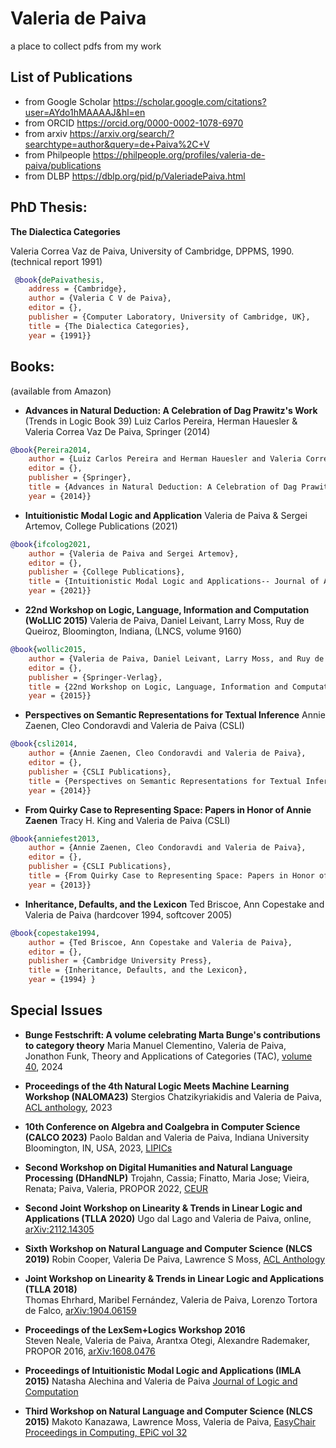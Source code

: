 # Valeria de Paiva

a place to collect pdfs from my work

## List of Publications 

* from Google Scholar https://scholar.google.com/citations?user=AYdo1hMAAAAJ&hl=en
* from ORCID https://orcid.org/0000-0002-1078-6970
* from arxiv https://arxiv.org/search/?searchtype=author&query=de+Paiva%2C+V
* from Philpeople https://philpeople.org/profiles/valeria-de-paiva/publications
* from DLBP https://dblp.org/pid/p/ValeriadePaiva.html

## PhD Thesis: 
**The Dialectica Categories**

Valeria Correa Vaz de Paiva, 
University of Cambridge, DPPMS, 1990. (technical report 1991)

``` Bibtex
 @book{dePaivathesis,
	address = {Cambridge},
	author = {Valeria C V de Paiva},
	editor = {},
	publisher = {Computer Laboratory, University of Cambridge, UK},
	title = {The Dialectica Categories},
	year = {1991}}
```
## Books:

(available from Amazon)

*  **Advances in Natural Deduction: A Celebration of Dag Prawitz's Work** (Trends in Logic Book 39)
Luiz Carlos Pereira, Herman Hauesler & Valeria Correa Vaz De Paiva,
Springer (2014)

``` Bibtex
@book{Pereira2014,
	author = {Luiz Carlos Pereira and Herman Hauesler and Valeria Correa Vaz De Paiva},
	editor = {},
	publisher = {Springer},
	title = {Advances in Natural Deduction: A Celebration of Dag Prawitz's Work (Trends in Logic Book 39)},
	year = {2014}}
```

* **Intuitionistic Modal Logic and Application**
Valeria de Paiva & Sergei Artemov,
College Publications (2021)

``` Bibtex
@book{ifcolog2021,
	author = {Valeria de Paiva and Sergei Artemov},
	editor = {},
	publisher = {College Publications},
	title = {Intuitionistic Modal Logic and Applications-- Journal of Applied Logics, IfCoLog Journal},
	year = {2021}}
```

* **22nd Workshop on Logic, Language, Information and Computation (WoLLIC 2015)**
Valeria de Paiva, Daniel Leivant, Larry Moss, Ruy de Queiroz,  Bloomington, Indiana, (LNCS, volume 9160) 

``` Bibtex
@book{wollic2015,
	author = {Valeria de Paiva, Daniel Leivant, Larry Moss, and Ruy de Queiroz},
	editor = {},
	publisher = {Springer-Verlag},
	title = {22nd Workshop on Logic, Language, Information and Computation (WoLLIC 2015)},
	year = {2015}}
```

* **Perspectives on Semantic Representations for Textual Inference**
Annie Zaenen, Cleo Condoravdi and Valeria de Paiva (CSLI) 

``` Bibtex
@book{csli2014,
	author = {Annie Zaenen, Cleo Condoravdi and Valeria de Paiva},
	editor = {},
	publisher = {CSLI Publications},
	title = {Perspectives on Semantic Representations for Textual Inference},
	year = {2014}}
```

* **From Quirky Case to Representing Space: Papers in Honor of Annie Zaenen**
Tracy H. King and Valeria de Paiva (CSLI) 

``` Bibtex
@book{anniefest2013,
	author = {Annie Zaenen, Cleo Condoravdi and Valeria de Paiva},
	editor = {},
	publisher = {CSLI Publications},
	title = {From Quirky Case to Representing Space: Papers in Honor of Annie Zaenene},
	year = {2013}}
```

* **Inheritance, Defaults, and the Lexicon**
Ted Briscoe, Ann Copestake and Valeria de Paiva (hardcover 1994, softcover 2005)

``` Bibtex
@book{copestake1994,
	author = {Ted Briscoe, Ann Copestake and Valeria de Paiva},
	editor = {},
	publisher = {Cambridge University Press},
	title = {Inheritance, Defaults, and the Lexicon},
	year = {1994} }
```

## Special Issues

* **Bunge Festschrift: A volume celebrating Marta Bunge's contributions to category theory**
Maria Manuel Clementino, Valeria de Paiva, Jonathon Funk, Theory and Applications of Categories (TAC), [volume 40](http://www.tac.mta.ca/tac/index.html#vol40), 2024

* **Proceedings of the 4th Natural Logic Meets Machine Learning Workshop (NALOMA23)**
Stergios Chatzikyriakidis and Valeria de Paiva, [ACL anthology](https://aclanthology.org/2023.naloma-1.0.pdf), 2023

* **10th Conference on Algebra and Coalgebra in Computer Science (CALCO 2023)**
  Paolo Baldan and Valeria de Paiva, Indiana University Bloomington, IN, USA, 2023, [LIPICs](https://d-nb.info/130093901X/34)

* **Second Workshop on Digital Humanities and Natural Language Processing (DHandNLP)**
   Trojahn, Cassia;  Finatto, Maria Jose;  Vieira, Renata;  Paiva, Valeria, PROPOR 2022, [CEUR](https://dspace.uevora.pt/rdpc/handle/10174/32157)

* **Second Joint Workshop on Linearity & Trends in Linear Logic and Applications (TLLA 2020)**
  Ugo dal Lago and Valeria de Paiva, online, [arXiv:2112.14305](https://arxiv.org/abs/2112.14305)

* **Sixth Workshop on Natural Language and Computer Science (NLCS 2019)**
  Robin Cooper, Valeria De Paiva, Lawrence S Moss, [ACL Anthology](https://aclanthology.org/W19-1100/)

* **Joint Workshop on Linearity & Trends in Linear Logic and Applications (TLLA 2018)**  
 Thomas Ehrhard, Maribel Fernández, Valeria de Paiva, Lorenzo Tortora de Falco, [arXiv:1904.06159](https://arxiv.org/abs/1904.06159)

* **Proceedings of the LexSem+Logics Workshop 2016**  
 Steven Neale, Valeria de Paiva, Arantxa Otegi, Alexandre Rademaker, PROPOR 2016, [arXiv:1608.0476](https://arxiv.org/abs/1608.04767)

* **Proceedings of Intuitionistic Modal Logic and Applications (IMLA 2015)**
 Natasha Alechina and Valeria de Paiva [Journal of Logic and Computation](https://academic.oup.com/logcom/issue/28/5)

* **Third Workshop on Natural Language and Computer Science (NLCS 2015)**
  Makoto Kanazawa, Lawrence Moss, Valeria de Paiva, [EasyChair Proceedings in Computing, EPiC vol 32](https://easychair.org/publications/volume/NLCS15)
